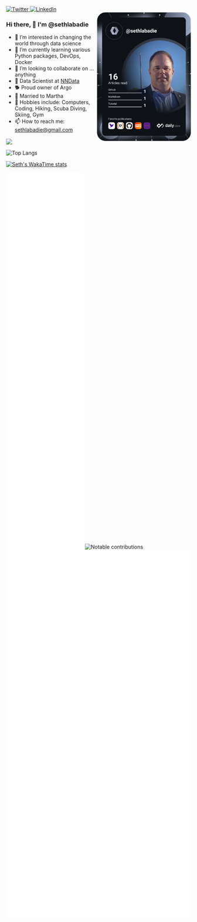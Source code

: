 <div align="left">
  <a href="https://twitter.com/sethlabadie">
    <img
      src="https://img.shields.io/twitter/follow/sethlabadie?label=Twitter&logo=twitter&style=flat-square&color=1da1f2&logoColor=ffffff"
      alt="Twitter"
    />
  </a>
  <a href="https://www.linkedin.com/in/sethlabadie">
    <img
      src="https://img.shields.io/static/v1?logo=linkedin&style=flat-square&color=0072b1&label=LinkedIn&message=%E2%98%86"
      alt="LinkedIn"
    />
  </a>
</div>

<div align="left">
  <a href="https://api.daily.dev/get?r=sethlabadie" target="_blank">
    <img
      width="256"
      align="right"
      src="https://github.com/sethlabadie/sethlabadie/blob/main/devcard.svg"
      alt="Seth Labadie's Dev Card"
    />
  </a>
</div>


### Hi there, 👋 I'm @sethlabadie
[//]: # (🚨 My blog: [Blog Name]parens https://sethlabadie.dev parens)
- 👀 I’m interested in changing the world through data science
- 🌱 I’m currently learning various Python packages, DevOps, Docker
- 💞️ I’m looking to collaborate on ... anything
- 🚀 Data Scientist at [NNData](https://www.nndata.com)
- 🐕 Proud owner of Argo
- 💍 Married to Martha
- 🙉 Hobbies include: Computers, Coding, Hiking, Scuba Diving, Skiing, Gym
- 📫 How to reach me: sethlabadie@gmail.com
<!--this is an in-line comment-->
[//]: # (This is a comment.)

[//]: (https://github.com/anuraghazra/github-readme-stats)
<img align="center" src="https://github-readme-stats.vercel.app/api/?username=sethlabadie&show_icons=true&theme=dark" />

[//]: (https://github.com/anuraghazra/github-readme-stats)
![Top Langs](https://github-readme-stats.vercel.app/api/top-langs/?username=sethlabadie&layout=compact&theme=dark)

[![Seth's WakaTime stats](https://github-readme-stats.vercel.app/api/wakatime?username=sethlabadie)](https://github.com/anuraghazra/github-readme-stats)

![Metrics](https://raw.githubusercontent.com/sethlabadie/sethlabadie/github-metrics/github-metrics.svg)
![Notable contributions](https://raw.githubusercontent.com/sethlabadie/sethlabadie/github-metrics/notable.svg)
![Achievements](https://raw.githubusercontent.com/sethlabadie/sethlabadie/github-metrics/achievements.svg)

<!---
sethlabadie/sethlabadie is a ✨ special ✨ repository because its `README.md` (this file) appears on your GitHub profile.
You can click the Preview link to take a look at your changes.
--->

